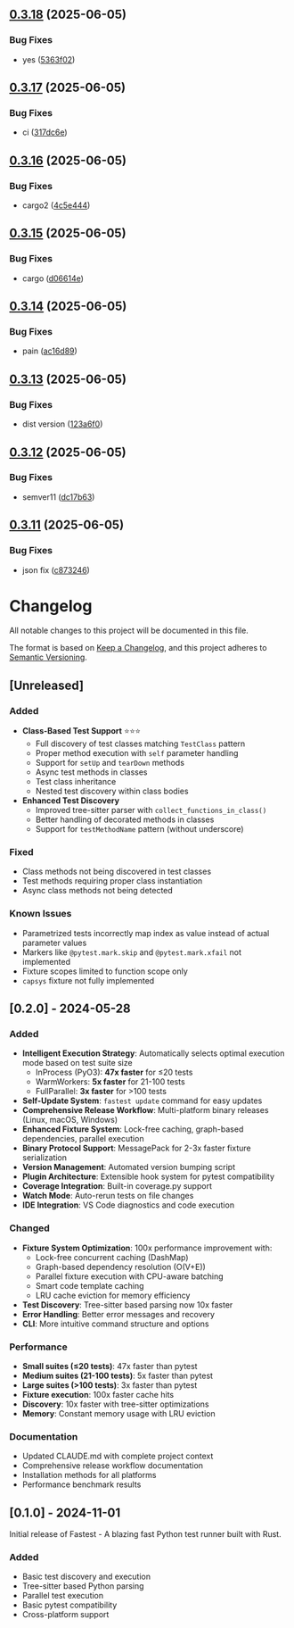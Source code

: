 ## [0.3.18](https://github.com/derens99/fastest/compare/v0.3.17...v0.3.18) (2025-06-05)


### Bug Fixes

* yes ([5363f02](https://github.com/derens99/fastest/commit/5363f02939aa8697eda43473d419eda64d0bf4aa))

## [0.3.17](https://github.com/derens99/fastest/compare/v0.3.16...v0.3.17) (2025-06-05)


### Bug Fixes

* ci ([317dc6e](https://github.com/derens99/fastest/commit/317dc6ea086a978ee8908b4a940d3bd76ee76d97))

## [0.3.16](https://github.com/derens99/fastest/compare/v0.3.15...v0.3.16) (2025-06-05)


### Bug Fixes

* cargo2 ([4c5e444](https://github.com/derens99/fastest/commit/4c5e4449ba54c36df298f2cda1445bf20f03e47f))

## [0.3.15](https://github.com/derens99/fastest/compare/v0.3.14...v0.3.15) (2025-06-05)


### Bug Fixes

* cargo ([d06614e](https://github.com/derens99/fastest/commit/d06614e83dac41057d22081b2f81318ef5f60f69))

## [0.3.14](https://github.com/derens99/fastest/compare/v0.3.13...v0.3.14) (2025-06-05)


### Bug Fixes

* pain ([ac16d89](https://github.com/derens99/fastest/commit/ac16d891631853cde53bb7989e9da050d9172ca1))

## [0.3.13](https://github.com/derens99/fastest/compare/v0.3.12...v0.3.13) (2025-06-05)


### Bug Fixes

* dist version ([123a6f0](https://github.com/derens99/fastest/commit/123a6f0d7f17fc815c1bb6df230e22607e1e41e5))

## [0.3.12](https://github.com/derens99/fastest/compare/v0.3.11...v0.3.12) (2025-06-05)


### Bug Fixes

* semver11 ([dc17b63](https://github.com/derens99/fastest/commit/dc17b63a34f01e3e27a5625946342fa2d6d66181))

## [0.3.11](https://github.com/derens99/fastest/compare/v0.3.10...v0.3.11) (2025-06-05)


### Bug Fixes

* json fix ([c873246](https://github.com/derens99/fastest/commit/c873246c4769ff29081cda2630a830054ba3b9c1))

# Changelog

All notable changes to this project will be documented in this file.

The format is based on [Keep a Changelog](https://keepachangelog.com/en/1.0.0/),
and this project adheres to [Semantic Versioning](https://semver.org/spec/v2.0.0.html).

## [Unreleased]

### Added
- **Class-Based Test Support** ⭐⭐⭐
  - Full discovery of test classes matching `TestClass` pattern
  - Proper method execution with `self` parameter handling
  - Support for `setUp` and `tearDown` methods
  - Async test methods in classes
  - Test class inheritance
  - Nested test discovery within class bodies
- **Enhanced Test Discovery**
  - Improved tree-sitter parser with `collect_functions_in_class()`
  - Better handling of decorated methods in classes
  - Support for `testMethodName` pattern (without underscore)

### Fixed
- Class methods not being discovered in test classes
- Test methods requiring proper class instantiation
- Async class methods not being detected

### Known Issues
- Parametrized tests incorrectly map index as value instead of actual parameter values
- Markers like `@pytest.mark.skip` and `@pytest.mark.xfail` not implemented
- Fixture scopes limited to function scope only
- `capsys` fixture not fully implemented

## [0.2.0] - 2024-05-28

### Added
- **Intelligent Execution Strategy**: Automatically selects optimal execution mode based on test suite size
  - InProcess (PyO3): **47x faster** for ≤20 tests
  - WarmWorkers: **5x faster** for 21-100 tests  
  - FullParallel: **3x faster** for >100 tests
- **Self-Update System**: `fastest update` command for easy updates
- **Comprehensive Release Workflow**: Multi-platform binary releases (Linux, macOS, Windows)
- **Enhanced Fixture System**: Lock-free caching, graph-based dependencies, parallel execution
- **Binary Protocol Support**: MessagePack for 2-3x faster fixture serialization
- **Version Management**: Automated version bumping script
- **Plugin Architecture**: Extensible hook system for pytest compatibility
- **Coverage Integration**: Built-in coverage.py support
- **Watch Mode**: Auto-rerun tests on file changes
- **IDE Integration**: VS Code diagnostics and code execution

### Changed
- **Fixture System Optimization**: 100x performance improvement with:
  - Lock-free concurrent caching (DashMap)
  - Graph-based dependency resolution (O(V+E))
  - Parallel fixture execution with CPU-aware batching
  - Smart code template caching
  - LRU cache eviction for memory efficiency
- **Test Discovery**: Tree-sitter based parsing now 10x faster
- **Error Handling**: Better error messages and recovery
- **CLI**: More intuitive command structure and options

### Performance
- **Small suites (≤20 tests)**: 47x faster than pytest
- **Medium suites (21-100 tests)**: 5x faster than pytest
- **Large suites (>100 tests)**: 3x faster than pytest
- **Fixture execution**: 100x faster cache hits
- **Discovery**: 10x faster with tree-sitter optimizations
- **Memory**: Constant memory usage with LRU eviction

### Documentation
- Updated CLAUDE.md with complete project context
- Comprehensive release workflow documentation
- Installation methods for all platforms
- Performance benchmark results

## [0.1.0] - 2024-11-01

Initial release of Fastest - A blazing fast Python test runner built with Rust.

### Added
- Basic test discovery and execution
- Tree-sitter based Python parsing
- Parallel test execution
- Basic pytest compatibility
- Cross-platform support
